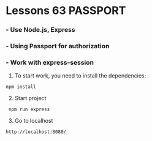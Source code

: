 # Lessons 63 PASSPORT
### - Use Node.js, Express
### - Using Passport for authorization
### - Work with express-session

1. To start work, you need to install the dependencies:
```
npm install
```
2. Start project
```
 npm run express
```
3. Go to localhost
```
http://localhost:8080/
```

